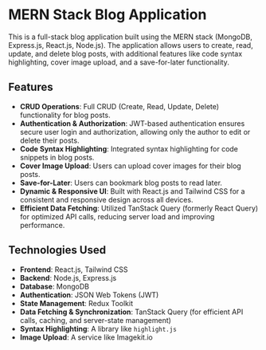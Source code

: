 # MERN Stack Blog Application

This is a full-stack blog application built using the MERN stack (MongoDB, Express.js, React.js, Node.js). The application allows users to create, read, update, and delete blog posts, with additional features like code syntax highlighting, cover image upload, and a save-for-later functionality.

## Features

- **CRUD Operations**: Full CRUD (Create, Read, Update, Delete) functionality for blog posts.
- **Authentication & Authorization**: JWT-based authentication ensures secure user login and authorization, allowing only the author to edit or delete their posts.
- **Code Syntax Highlighting**: Integrated syntax highlighting for code snippets in blog posts.
- **Cover Image Upload**: Users can upload cover images for their blog posts.
- **Save-for-Later**: Users can bookmark blog posts to read later.
- **Dynamic & Responsive UI**: Built with React.js and Tailwind CSS for a consistent and responsive design across all devices.
- **Efficient Data Fetching**: Utilized TanStack Query (formerly React Query) for optimized API calls, reducing server load and improving performance.

## Technologies Used

- **Frontend**: React.js, Tailwind CSS
- **Backend**: Node.js, Express.js
- **Database**: MongoDB
- **Authentication**: JSON Web Tokens (JWT)
- **State Management**: Redux Toolkit
- **Data Fetching & Synchronization**: TanStack Query (for efficient API calls, caching, and server-state management)
- **Syntax Highlighting**: A library like `highlight.js`
- **Image Upload**: A service like Imagekit.io
